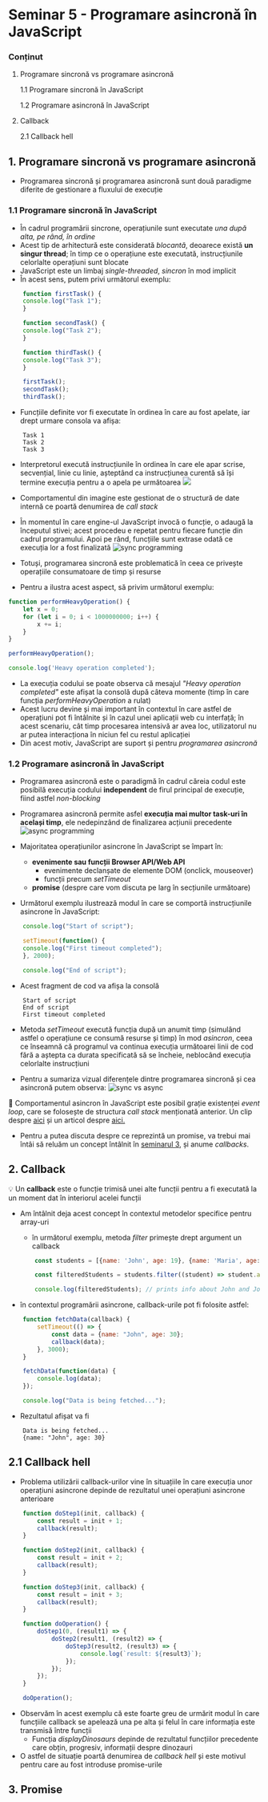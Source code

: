 # Seminar 5 - Programare asincronă în JavaScript

### Conținut

1. Programare sincronă vs programare asincronă

    1.1 Programare sincronă în JavaScript

    1.2 Programare asincronă în JavaScript

2. Callback

    2.1 Callback hell

## 1. Programare sincronă vs programare asincronă

- Programarea sincronă și programarea asincronă sunt două paradigme diferite de gestionare a fluxului de execuție

### 1.1 Programare sincronă în JavaScript

- În cadrul programării sincrone, operațiunile sunt executate _una după alta, pe rând, în ordine_
- Acest tip de arhitectură este considerată _blocantă_, deoarece există **un singur thread**; în timp ce o operațiune este executată, instrucțiunile celorlalte operațiuni sunt blocate
- JavaScript este un limbaj _single-threaded_, _sincron_ în mod implicit
- În acest sens, putem privi următorul exemplu:

```js
    function firstTask() {
    console.log("Task 1");
    }

    function secondTask() {
    console.log("Task 2");
    }

    function thirdTask() {
    console.log("Task 3");  
    }

    firstTask();
    secondTask();
    thirdTask();
```

- Funcțiile definite vor fi executate în ordinea în care au fost apelate, iar drept urmare consola va afișa:
```
    Task 1
    Task 2
    Task 3
```
- Interpretorul execută instrucțiunile în ordinea în care ele apar scrise, secvențial, linie cu linie, așteptând ca instrucțiunea curentă să își termine execuția pentru a o apela pe următoarea
![](https://www.freecodecamp.org/news/content/images/size/w2400/2023/01/image-244.png)
- Comportamentul din imagine este gestionat de o structură de date internă ce poartă denumirea de _call stack_
- În momentul în care engine-ul JavaScript invocă o funcție, o adaugă la începutul stivei; acest procedeu e repetat pentru fiecare funcție din cadrul programului. Apoi pe rând, funcțiile sunt extrase odată ce execuția lor a fost finalizată
![sync programming](https://miro.medium.com/v2/resize:fit:1400/1*rJ2sh-q1deQGGGVG5gYyIQ.png)

- Totuși, programarea sincronă este problematică în ceea ce privește operațiile consumatoare de timp și resurse
- Pentru a ilustra acest aspect, să privim următorul exemplu:
```js
function performHeavyOperation() {
    let x = 0;
    for (let i = 0; i < 1000000000; i++) {
        x += i;
    }
}

performHeavyOperation();

console.log('Heavy operation completed');
```
- La execuția codului se poate observa că mesajul _"Heavy operation completed"_ este afișat la consolă după câteva momente (timp în care funcția _performHeavyOperation_ a rulat)
- Acest lucru devine și mai important în contextul în care astfel de operațiuni pot fi întâlnite și în cazul unei aplicații web cu interfață; în acest scenariu, cât timp procesarea intensivă ar avea loc, utilizatorul nu ar putea interacționa în niciun fel cu restul aplicației
- Din acest motiv, JavaScript are suport și pentru _programarea asincronă_


### 1.2 Programare asincronă în JavaScript

- Programarea asincronă este o paradigmă în cadrul căreia codul este posibilă execuția codului **independent** de firul principal de execuție, fiind astfel _non-blocking_
- Programarea asincronă permite asfel **execuția mai multor task-uri în același timp**, ele nedepinzând de finalizarea acțiunii precedente
![async programming](https://www.freecodecamp.org/news/content/images/2023/01/image-336.png)

- Majoritatea operațiunilor asincrone în JavaScript se împart în:
    - **evenimente sau funcții Browser API/Web API**
        - evenimente declanșate de elemente DOM (onclick, mouseover)
        - funcții precum _setTimeout_
    - **promise** (despre care vom discuta pe larg în secțiunile următoare)

- Următorul exemplu ilustrează modul în care se comportă instrucțiunile asincrone în JavaScript:
```js
    console.log("Start of script");

    setTimeout(function() {
    console.log("First timeout completed");
    }, 2000);

    console.log("End of script");
```
- Acest fragment de cod va afișa la consolă
```
    Start of script
    End of script
    First timeout completed
```
- Metoda _setTimeout_ execută funcția după un anumit timp (simulând astfel o operațiune ce consumă resurse și timp) în mod _asincron_, ceea ce înseamnă că programul va continua execuția următoarei linii de cod fără a aștepta ca durata specificată să se încheie, neblocând execuția celorlalte instrucțiuni

- Pentru a sumariza vizual diferențele dintre programarea sincronă și cea asincronă putem observa:
![sync vs async](https://miro.medium.com/v2/resize:fit:1400/format:webp/1*Y8o7ak12D24-kdMnDVKFYg.png)

🤔 Comportamentul asincron în JavaScript este posibil grație existenței _event loop_, care se folosește de structura _call stack_ menționată anterior. Un clip despre [aici](https://www.youtube.com/watch?v=8aGhZQkoFbQ) și un articol despre [aici.](https://medium.com/@Rahulx1/understanding-event-loop-call-stack-event-job-queue-in-javascript-63dcd2c71ecd)

- Pentru a putea discuta despre ce reprezintă un promise, va trebui mai întâi să reluăm un concept întâlnit în [seminarul 3](https://github.com/ioanaandreeab/webtech_labs_2023/tree/main/lab3#17-metode-specifice), și anume _callbacks_.


## 2. Callback

💡 Un **callback** este o funcție trimisă unei alte funcții pentru a fi executată la un moment dat în interiorul acelei funcții

- Am întâlnit deja acest concept în contextul metodelor specifice pentru array-uri
    - în următorul exemplu, metoda _filter_ primește drept argument un callback
    ```js
        const students = [{name: 'John', age: 19}, {name: 'Maria', age: 17}, {name: 'Joe', age: 23}];

        const filteredStudents = students.filter((student) => student.age > 18);

        console.log(filteredStudents); // prints info about John and Joe
    ```

- în contextul programării asincrone, callback-urile pot fi folosite astfel:
```js
    function fetchData(callback) {
        setTimeout(() => {
            const data = {name: "John", age: 30};
            callback(data);
        }, 3000);
    }

    fetchData(function(data) {
        console.log(data);
    });

    console.log("Data is being fetched...");
```

- Rezultatul afișat va fi
```
    Data is being fetched...
    {name: "John", age: 30}
```

## 2.1 Callback hell

- Problema utilizării callback-urilor vine în situațiile în care execuția unor operațiuni asincrone depinde de rezultatul unei operațiuni asincrone anterioare

```js
    function doStep1(init, callback) {
        const result = init + 1;
        callback(result);
    }

    function doStep2(init, callback) {
        const result = init + 2;
        callback(result);
    }

    function doStep3(init, callback) {
        const result = init + 3;
        callback(result);
    }

    function doOperation() {
        doStep1(0, (result1) => {
            doStep2(result1, (result2) => {
                doStep3(result2, (result3) => {
                    console.log(`result: ${result3}`);
                });
            });
        });
    }

    doOperation();
```
- Observăm în acest exemplu că este foarte greu de urmărit modul în care funcțiile callback se apelează una pe alta și felul în care informația este transmisă între funcții
    - Funcția _displayDinosaurs_ depinde de rezultatul funcțiilor precedente care obțin, progresiv, informații despre dinozauri
- O astfel de situație poartă denumirea de _callback hell_ și este motivul pentru care au fost introduse promise-urile

## 3. Promise